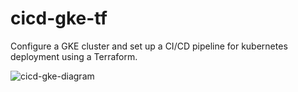 # cicd-gke-tf
Configure a GKE cluster and set up a CI/CD pipeline for kubernetes deployment using a Terraform.


![cicd-gke-diagram](https://github.com/danielsidauruk/cicd-gke-tf/assets/64315754/333067c1-d35d-4985-a2dd-bf6107532896)
